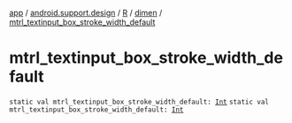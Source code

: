 [app](../../../index.md) / [android.support.design](../../index.md) / [R](../index.md) / [dimen](index.md) / [mtrl_textinput_box_stroke_width_default](./mtrl_textinput_box_stroke_width_default.md)

# mtrl_textinput_box_stroke_width_default

`static val mtrl_textinput_box_stroke_width_default: `[`Int`](https://kotlinlang.org/api/latest/jvm/stdlib/kotlin/-int/index.html)
`static val mtrl_textinput_box_stroke_width_default: `[`Int`](https://kotlinlang.org/api/latest/jvm/stdlib/kotlin/-int/index.html)
